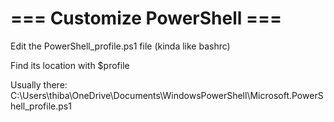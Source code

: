 # === Customize PowerShell ===

Edit the PowerShell_profile.ps1 file (kinda like bashrc)

Find its location with $profile

Usually there: C:\Users\thiba\OneDrive\Documents\WindowsPowerShell\Microsoft.PowerShell_profile.ps1
